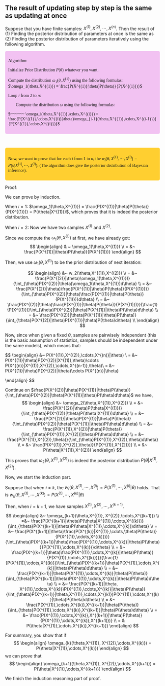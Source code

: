 ## The result of updating step by step is the same as updating at once

Suppose that you have finite samples: $X^{(1)}, X^{(2)},\cdots,X^{(n)}$. Then the result of (1) Finding the posterior distribution of parameters at once is the same as (2) Finding the posterior distribution of parameters iteratively using the following algorithm.

<div style="background-color: #f2c2f2; padding: 10px; border-radius: 5px; font-family: 'Times New Roman', Times, serif;">

Algorithm:

Initialize Prior Distribution $P(\theta)$ whatever you want.

Compute the distribution $\omega_1(\theta,X^{(1)})$ using the following formulas: $\omega_1(\theta,X^{(1)}) = \frac{P(X^{(1)}|\theta)P(\theta)}{P(X^{(1)})}$

Loop $i$ from $2$ to $n$:

  $~~~~~~$ Compute the distribution $\omega$ using the following formulas: 
  
  $~~~~~~ \omega_i(\theta,X^{(1)},\cdots,X^{(i)}) = \frac{P(X^{(1)},\cdots,X^{(i)}|\theta)\omega_{i-1}(\theta,X^{(1)},\cdots,X^{(i-1)})}{P(X^{(1)},\cdots,X^{(i)})}$

</div>

$~~~~~~~~~~~~~~~~~~~~~~~~~~~~~~~$
<div style="background-color: #fc2e; padding: 10px; border-radius: 5px; font-family: 'Times New Roman', Times, serif;">

Now, we want to prove that for each $i$ from $1$ to $n$, the $w_i(\theta,X^{(1)},\cdots,X^{(i)}) = P(\theta|X^{(1)},\cdots,X^{(i)})$. (The algorithm does give the posterior distribution of Bayesian inference).
</div>

Proof: 

We can prove by induction.

When $i = 1$: $\omega_1(\theta,X^{(1)}) = \frac{P(X^{(1)}|\theta)P(\theta)}{P(X^{(1)})} = P(\theta|X^{(1)})$, which proves that it is indeed the posterior distribution.

When $i = 2$: Now we have two samples $X^{(1)}$ and $X^{(2)}$.

Since we compute the $\omega_1(\theta,X^{(1)})$ at first, we have already got:
$$
\begin{align}
& ~ \omega_1(\theta,X^{(1)}) \\
= &~ \frac{P(X^{(1)}|\theta)P(\theta)}{P(X^{(1)})}
\end{align}
$$

Then, we use $\omega_1(\theta,X^{(1)})$ to be the prior distribution of next iteration:

$$
\begin{align}
&~ w_2(\theta,X^{(1)},X^{(2)}) \\
= &~ \frac{P(X^{(2)}|\theta)\omega_1(\theta,X^{(1)})}{\int_{\theta}P(X^{(2)}|\theta)\omega_1(\theta,X^{(1)})d\theta} \\
= &~ \frac{P(X^{(2)}|\theta)\frac{P(X^{(1)}|\theta)P(\theta)}{P(X^{(1)})}}{\int_{\theta}P(X^{(2)}|\theta)\frac{P(X^{(1)}|\theta)P(\theta)}{P(X^{(1)})}d\theta} \\
= &~ \frac{P(X^{(2)}|\theta)\frac{P(X^{(1)}|\theta)P(\theta)}{P(X^{(1)})}}{\frac{1}{P(X^{(1)})}\int_{\theta}P(X^{(2)}|\theta)P(X^{(1)}|\theta)P(\theta)d\theta} \\
= &~ \frac{P(X^{(2)}|\theta)P(X^{(1)}|\theta)P(\theta)}{\int_{\theta}P(X^{(2)}|\theta)P(X^{(1)}|\theta)P(\theta)d\theta} \\
\end{align}
$$

Now, since when given a fixed $\theta$, samples are pairwisely independent (this is the basic assumption of statistics, samples should be independent under the same models), which means that:

$$
\begin{align}
&~ P(X^{(1)},X^{(2)},\cdots,X^{(n)}|\theta) \\
= &~ P(X^{(1)}|\theta)P(X^{(2)}|X^{(1)},\theta)\cdots P(X^{(n)}|X^{(1)},X^{(2)},\cdots,X^{(n-1)},\theta)\\
= &~ P(X^{(1)}|\theta)P(X^{(2)}|\theta)\cdots P(X^{(n)}|\theta)

\end{align}
$$

Continue on $\frac{P(X^{(2)}|\theta)P(X^{(1)}|\theta)P(\theta)}{\int_{\theta}P(X^{(2)}|\theta)P(X^{(1)}|\theta)P(\theta)d\theta}$ we have,
$$
\begin{align}
&~ \omega_2(\theta,X^{(1)},X^{(2)}) \\
= &~ \frac{P(X^{(2)}|\theta)P(\theta|X^{(1)})}{\int_{\theta}P(X^{(2)}|\theta)P(\theta|X^{(1)})d\theta} \\
= &~ \frac{P(X^{(2)}|\theta)P(X^{(1)}|\theta)P(\theta)}{\int_{\theta}P(X^{(2)}|\theta)P(X^{(1)}|\theta)P(\theta)d\theta} \\
= &~ \frac{P(X^{(1)},X^{(2)}|\theta)P(\theta)}{\int_{\theta}P(X^{(1)},X^{(2)}|\theta)P(\theta)d\theta} \\
= &~ \frac{P(X^{(1)},X^{(2)},\theta)}{\int_{\theta}P(X^{(1)},X^{(2)},\theta)d\theta} \\
= &~ \frac{P(X^{(1)},X^{(2)},\theta)}{P(X^{(1)},X^{(2)})} \\
= &~ P(\theta|X^{(1)},X^{(2)})
\end{align}
$$

This proves that $\omega_2(\theta,X^{(1)},X^{(2)})$ is indeed the posterior distribution $P(\theta|X^{(1)},X^{(2)})$.

Now, we start the induction part.

Suppose that when $i = k$, the $w_i(\theta,X^{(1)},\cdots,X^{(i)}) = P(X^{(1)},\cdots,X^{(i)}|\theta)$ holds. That is $w_k(\theta,X^{(1)},\cdots,X^{(k)}) = P(X^{(1)},\cdots,X^{(k)}|\theta)$

Then, when $i = k+1$, we have samples $X^{(1)}, X^{(2)},\cdots,X^{(k+1)}$.

$$
\begin{align}
&~ \omega_{k+1}(\theta,X^{(1)}, X^{(2)},\cdots,X^{(k+1)}) \\
=&~ \frac{P(X^{(k+1)}|\theta)P(\theta|X^{(1)},\cdots,X^{(k)})}{\int_{\theta}P(X^{(k+1)}|\theta)P(\theta|X^{(1)},\cdots,X^{(k)})d\theta} \\
= &~ \frac{P(X^{(k+1)}|\theta)\frac{P(X^{(k)}|X^{(1)},\cdots,\theta)P(\theta)}{P(X^{(1)},\cdots,X^{(k)})}}{\int_{\theta}P(X^{(k+1)}|\theta)\frac{P(X^{(1)},\cdots,X^{(k)}|\theta)P(\theta)}{P(X^{(1)},\cdots,X^{(k)})}d\theta} \\
= &~ \frac{P(X^{(k+1)}|\theta)\frac{P(X^{(1)},\cdots,X^{(k)}|\theta)P(\theta)}{P(X^{(1)},\cdots,X^{(k)})}}{\frac{1}{P(X^{(1)},\cdots,X^{(k)})}\int_{\theta}P(X^{(k+1)}|\theta)P(X^{(1)},\cdots,X^{(k)}|\theta)P(\theta)d\theta} \\
= &~ \frac{P(X^{(k+1)}|\theta)P(X^{(1)},\cdots,X^{(k)}|\theta)P(\theta)}{\int_{\theta}P(X^{(k+1)}|\theta)P(X^{(1)},\cdots,X^{(k)}|\theta)P(\theta)d\theta} \\
= &~ \frac{P(X^{(k+1)}|\theta, X^{(1)},\cdots,X^{(k)})P(X^{(1)},\cdots,X^{(k)}|\theta)P(\theta)}{\int_{\theta}P(X^{(k+1)}|\theta,X^{(1)},\cdots,X^{(k)})P(X^{(1)},\cdots,X^{(k)}|\theta)P(\theta)d\theta} \\
= &~ \frac{P(X^{(1)},\cdots,X^{(k)},X^{(k+1)}|\theta)P(\theta)}{\int_{\theta}P(X^{(1)},\cdots,X^{(k)},X^{(k+1)}|\theta)P(\theta)d\theta} \\
= &~ \frac{P(X^{(1)},\cdots,X^{(k)},X^{(k+1)}|\theta)P(\theta)}{P(X^{(1)},\cdots,X^{(k)},X^{(k+1)})} \\
= & P(\theta|X^{(1)},\cdots,X^{(k)},X^{(k+1)})
\end{align}
$$

For summary, you show that if 
$$
\begin{align}
\omega_{k}(\theta,X^{(1)}, X^{(2)},\cdots,X^{(k)}) = P(\theta|X^{(1)},\cdots,X^{(k)})
\end{align}
$$
we can prove that 
$$
\begin{align}
\omega_{k+1}(\theta,X^{(1)}, X^{(2)},\cdots,X^{(k+1)}) = P(\theta|X^{(1)},\cdots,X^{(k+1)})
\end{align}
$$

We finish the induction reasoning part of proof.
